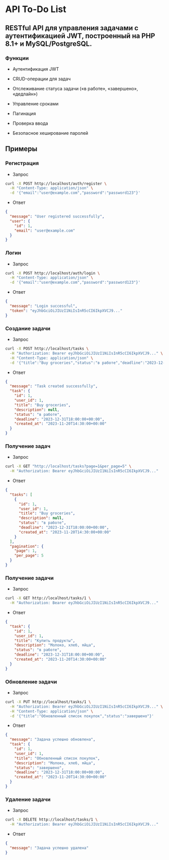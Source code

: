 # API To-Do List

## RESTful API для управления задачами с аутентификацией JWT, построенный на PHP 8.1+ и MySQL/PostgreSQL.

### Функции

- Аутентификация JWT

- CRUD-операции для задач

- Отслеживание статуса задачи («в работе», «завершено», «дедлайн»)

- Управление сроками

- Пагинация

- Проверка ввода

- Безопасное хеширование паролей


## Примеры

### Регистрация
- Запрос
```bash
curl -X POST http://localhost/auth/register \
  -H "Content-Type: application/json" \
  -d '{"email":"user@example.com","password":"password123"}'
```

- Ответ
```json
{
  "message": "User registered successfully",
  "user": {
    "id": 1,
    "email": "user@example.com"
  }
}
```

### Логин
- Запрос
```bash
curl -X POST http://localhost/auth/login \
  -H "Content-Type: application/json" \
  -d '{"email":"user@example.com","password":"password123"}'
```

- Ответ
```json
{
  "message": "Login successful",
  "token": "eyJhbGciOiJIUzI1NiIsInR5cCI6IkpXVCJ9..."
}
```

### Создание задачи
- Запрос
```bash
curl -X POST http://localhost/tasks \
  -H "Authorization: Bearer eyJhbGciOiJIUzI1NiIsInR5cCI6IkpXVCJ9..." \
  -H "Content-Type: application/json" \
  -d '{"title":"Buy groceries","status":"в работе","deadline":"2023-12-31 18:00:00"}'
```

- Ответ
```json
{
  "message": "Task created successfully",
  "task": {
    "id": 1,
    "user_id": 1,
    "title": "Buy groceries",
    "description": null,
    "status": "в работе",
    "deadline": "2023-12-31T18:00:00+00:00",
    "created_at": "2023-11-20T14:30:00+00:00"
  }
}
```

### Получение задач
- Запрос
```bash
curl -X GET "http://localhost/tasks?page=1&per_page=5" \
  -H "Authorization: Bearer eyJhbGciOiJIUzI1NiIsInR5cCI6IkpXVCJ9..."
```

- Ответ
```json
{
  "tasks": [
    {
      "id": 1,
      "user_id": 1,
      "title": "Buy groceries",
      "description": null,
      "status": "в работе",
      "deadline": "2023-12-31T18:00:00+00:00",
      "created_at": "2023-11-20T14:30:00+00:00"
    }
  ],
  "pagination": {
    "page": 1,
    "per_page": 5
  }
}
```

### Получение задачи
- Запрос
```bash
curl -X GET http://localhost/tasks/1 \
  -H "Authorization: Bearer eyJhbGciOiJIUzI1NiIsInR5cCI6IkpXVCJ9..."
```

- Ответ
```json
{
  "task": {
    "id": 1,
    "user_id": 1,
    "title": "Купить продукты",
    "description": "Молоко, хлеб, яйца",
    "status": "в работе",
    "deadline": "2023-12-31T18:00:00+00:00",
    "created_at": "2023-11-20T14:30:00+00:00"
  }
}
```

### Обновление задачи
- Запрос
```bash
curl -X PUT http://localhost/tasks/1 \
  -H "Authorization: Bearer eyJhbGciOiJIUzI1NiIsInR5cCI6IkpXVCJ9..." \
  -H "Content-Type: application/json" \
  -d '{"title":"Обновленный список покупок","status":"завершено"}'
```

- Ответ
```json
{
  "message": "Задача успешно обновлена",
  "task": {
    "id": 1,
    "user_id": 1,
    "title": "Обновленный список покупок",
    "description": "Молоко, хлеб, яйца",
    "status": "завершено",
    "deadline": "2023-12-31T18:00:00+00:00",
    "created_at": "2023-11-20T14:30:00+00:00"
  }
}
```

### Удаление задачи
- Запрос
```bash
curl -X DELETE http://localhost/tasks/1 \
  -H "Authorization: Bearer eyJhbGciOiJIUzI1NiIsInR5cCI6IkpXVCJ9..."
```

- Ответ
```json
{
  "message": "Задача успешно удалена"
}
```